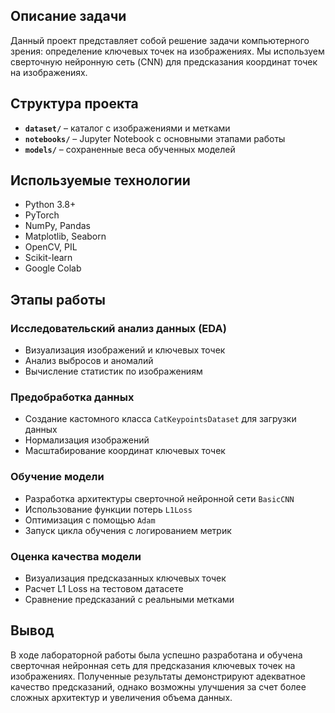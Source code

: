 ## Описание задачи  
Данный проект представляет собой решение задачи компьютерного зрения: определение ключевых точек на изображениях. Мы используем сверточную нейронную сеть (CNN) для предсказания координат точек на изображениях.  

## Структура проекта  
- **`dataset/`** – каталог с изображениями и метками  
- **`notebooks/`** – Jupyter Notebook с основными этапами работы  
- **`models/`** – сохраненные веса обученных моделей  

## Используемые технологии  
- Python 3.8+  
- PyTorch  
- NumPy, Pandas  
- Matplotlib, Seaborn  
- OpenCV, PIL  
- Scikit-learn  
- Google Colab  
## Этапы работы  

### Исследовательский анализ данных (EDA)  
- Визуализация изображений и ключевых точек  
- Анализ выбросов и аномалий  
- Вычисление статистик по изображениям  

### Предобработка данных  
- Создание кастомного класса `CatKeypointsDataset` для загрузки данных  
- Нормализация изображений  
- Масштабирование координат ключевых точек  

### Обучение модели  
- Разработка архитектуры сверточной нейронной сети `BasicCNN`  
- Использование функции потерь `L1Loss`  
- Оптимизация с помощью `Adam`  
- Запуск цикла обучения с логированием метрик  

### Оценка качества модели  
- Визуализация предсказанных ключевых точек  
- Расчет L1 Loss на тестовом датасете  
- Сравнение предсказаний с реальными метками  


## Вывод  
В ходе лабораторной работы была успешно разработана и обучена сверточная нейронная сеть для предсказания ключевых точек на изображениях. Полученные результаты демонстрируют адекватное качество предсказаний, однако возможны улучшения за счет более сложных архитектур и увеличения объема данных.  
